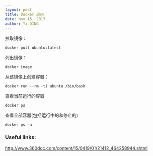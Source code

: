 ```yaml
--- 
layout: post
title: Docker 应用
date: Nov 15, 2017
author: Yi DING
---
```


[comment]: # (This blog introduce the use of Docker)

拉取镜像：
```
docker pull ubuntu:latest
```

列出镜像：
```
docker image
```

从该镜像上创建容器：
```
docker run --rm -ti ubuntu /bin/bash
```

查看当前运行的容器
```
docker ps
```

查看全部容器(包括运行中的和停止的)
```
docker ps -a
```




### Useful links:

http://www.360doc.com/content/15/0419/01/21412_464258944.shtml